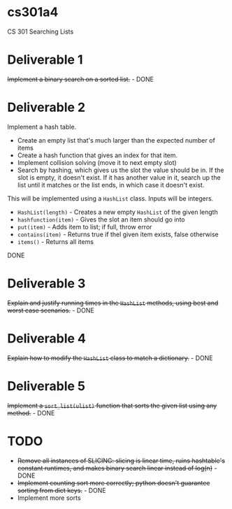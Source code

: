 # cs301a4
CS 301 Searching Lists

# Deliverable 1
~~Implement a binary search on a sorted list.~~ - DONE

# Deliverable 2
Implement a hash table.

* Create an empty list that's much larger than the expected number of items
* Create a hash function that gives an index for that item.
* Implement collision solving (move it to next empty slot)
* Search by hashing, which gives us the slot the value should be in. If the slot is empty, it doesn't exist. If it has another value in it, search up the list until it matches or the list ends, in which case it doesn't exist.

This will be implemented using a `HashList` class. Inputs will be integers.

* `HashList(length)` - Creates a new empty `HashList` of the given length
* `hashfunction(item)` - Gives the slot an item should go into
* `put(item)` - Adds item to list; if full, throw error
* `contains(item)` - Returns true if thel given item exists, false otherwise
* `items()` - Returns all items

DONE

# Deliverable 3

~~Explain and justify running times in the `HashList` methods, using best and worst case scenarios.~~ - DONE

# Deliverable 4

~~Explain how to modify the `HashList` class to match a dictionary.~~ - DONE

# Deliverable 5

~~Implement a `sort_list(ulist)` function that sorts the given list using any method.~~ - DONE

# TODO

* ~~Remove all instances of SLICING: slicing is linear time, ruins hashtable's constant runtimes, and makes binary search linear instead of log(n)~~ - DONE
* ~~Implement counting sort more correctly; python doesn't guarantee sorting from dict keys.~~ - DONE
* Implement more sorts
